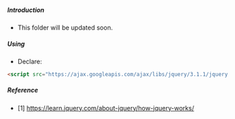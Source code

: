 ##### Introduction
- This folder will be updated soon. 

##### Using
- Declare:
```html
<script src="https://ajax.googleapis.com/ajax/libs/jquery/3.1.1/jquery.min.js"></script>
```

##### Reference
- [1] https://learn.jquery.com/about-jquery/how-jquery-works/
